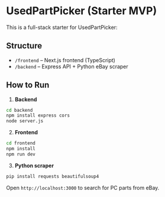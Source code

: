 # UsedPartPicker (Starter MVP)

This is a full-stack starter for UsedPartPicker:

## Structure

- `/frontend` – Next.js frontend (TypeScript)
- `/backend` – Express API + Python eBay scraper

## How to Run

1. **Backend**
```bash
cd backend
npm install express cors
node server.js
```

2. **Frontend**
```bash
cd frontend
npm install
npm run dev
```

3. **Python scraper**
```bash
pip install requests beautifulsoup4
```

Open `http://localhost:3000` to search for PC parts from eBay.
